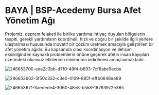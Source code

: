 # BAYA | BSP-Acedemy Bursa Afet Yönetim Ağı

Projemiz, deprem felaketi ile birlike yardıma ihtiyaç duyulan bölgelerin tespiti, gerekli yardımların koordineli, hızlı ve doğru bir şekilde ilgili yerlere ulaştırılması hususunda inovatif bir çözüm üretmek amacıyla geliştirilen bir afet yönetim ağıdır. Bu kapsamda olası koordinasyon ve iletişim eksikliğinden kaynaklı problemlerin önüne geçerek afetin insan kayıpları üzerindeki olumsuz etkilerinin minimuma indirilmesi amaçlanmaktadır.

![246653700-eea2c3bb-d7f0-49f4-b893-7cf8abe5ecba](https://github.com/sekiilkay/BAYA/assets/103059048/7888bc4a-e646-407a-a75e-a6fb20a0fd70)

![246653662-5f50c332-c3e0-4109-885f-effb6848ea99](https://github.com/sekiilkay/BAYA/assets/103059048/9bee563e-615d-4a98-a6a3-0880568694f0)

![246653671-3aedede4-3060-48e8-b558-16793972e385](https://github.com/sekiilkay/BAYA/assets/103059048/f82a7bc9-9951-49b9-b5f4-1e31a004c63f)
